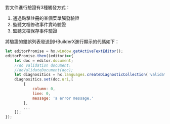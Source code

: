 對文件進行驗證有3種觸發方式：
1. 通過點擊註冊的某個菜單觸發驗證
2. 監聽文檔修改事件實時驗證
3. 監聽文檔保存事件驗證

將驗證的錯誤列表發送到HBuilderX進行顯示的代碼如下：
```javascript
let editorPromise = hx.window.getActiveTextEditor();
editorPromise.then((editor)=>{
    let doc = editor.document;
    //do validation document。
    //doValidateDocument(doc);
    let diagnositics = hx.languages.createDiagnosticCollection('validation name');
    diagnositics.set(doc.uri,[
        {
            column: 0,
            line: 0,
            message: 'a error message.'
        },
        ...
    ]);
});

```